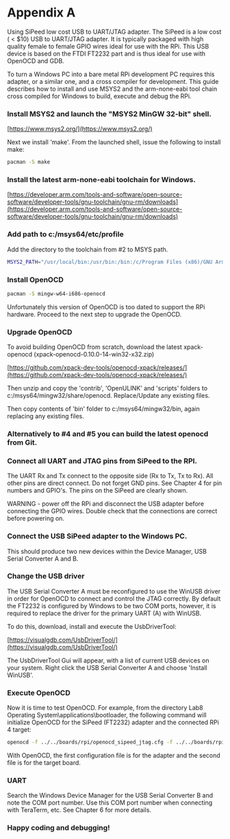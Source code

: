 # Appendix A

Using SiPeed low cost USB to UART/JTAG adapter. The SiPeed is a low cost
( < $10) USB to UART/JTAG adapter. It is typically packaged with
high quality female to female GPIO wires ideal for use with the RPi.
This USB device is based on the FTDI FT2232 part and is thus ideal
for use with OpenOCD and GDB.

To turn a Windows PC into a bare metal RPi development PC requires
this adapter, or a similar one, and a cross compiler for development.
This guide describes how to install and use MSYS2 and the arm-none-eabi
tool chain cross compiled for Windows to build, execute and debug
the RPi.

### Install MSYS2 and launch the "MSYS2 MinGW 32-bit" shell.

[https://www.msys2.org/](https://www.msys2.org/)

Next we install 'make'. From the launched shell, issue the following
to install make:

```bash
pacman -S make
```

### Install the latest arm-none-eabi toolchain for Windows.

[https://developer.arm.com/tools-and-software/open-source-software/developer-tools/gnu-toolchain/gnu-rm/downloads](https://developer.arm.com/tools-and-software/open-source-software/developer-tools/gnu-toolchain/gnu-rm/downloads)

### Add path to c:/msys64/etc/profile

Add the directory to the toolchain from #2 to MSYS path.

```bash
MSYS2_PATH="/usr/local/bin:/usr/bin:/bin:/c/Program Files (x86)/GNU Arm Embedded Toolchain/9 2020-q2-update/bin"
```

### Install OpenOCD

```bash
pacman -S mingw-w64-i686-openocd
```

Unfortunately this version of OpenOCD is too dated to support the RPi
hardware. Proceed to the next step to upgrade the OpenOCD.

### Upgrade OpenOCD

To avoid building OpenOCD from scratch, download the latest
xpack-openocd (xpack-openocd-0.10.0-14-win32-x32.zip)

[https://github.com/xpack-dev-tools/openocd-xpack/releases/](https://github.com/xpack-dev-tools/openocd-xpack/releases/)

Then unzip and copy the 'contrib', 'OpenULINK' and 'scripts' folders to
c:/msys64/mingw32/share/openocd. Replace/Update any existing files.

Then copy contents of 'bin' folder to c:/msys64/mingw32/bin, again
replacing any existing files.

### Alternatively to #4 and #5 you can build the latest openocd from Git.

### Connect all UART and JTAG pins from SiPeed to the RPI.

The UART Rx and Tx connect to the opposite side (Rx to Tx, Tx to Rx).
All other pins are direct connect. Do not forget GND pins. See
Chapter 4 for pin numbers and GPIO's. The pins on the SiPeed are
clearly shown.

WARNING - power off the RPi and disconnect the USB adapter before
connecting the GPIO wires. Double check that the connections are
correct before powering on.

### Connect the USB SiPeed adapter to the Windows PC.

This should produce two new devices within the Device Manager,
USB Serial Converter A and B.

### Change the USB driver

The USB Serial Converter A must be reconfigured to use the WinUSB
driver in order for OpenOCD to connect and control the JTAG correctly.
By default the FT2232 is configured by Windows to be two COM ports,
however, it is required to replace the driver for the primary UART (A)
with WinUSB.

To do this, download, install and execute the UsbDriverTool:

[https://visualgdb.com/UsbDriverTool/](https://visualgdb.com/UsbDriverTool/)

The UsbDriverTool Gui will appear, with a list of current USB devices
on your system. Right click the USB Serial Converter A and choose
'Install WinUSB'.

### Execute OpenOCD

Now it is time to test OpenOCD. For example, from the directory
Lab8 Operating System\applications\bootloader, the following command
will initialize OpenOCD for the SiPeed (FT2232) adapter and the
connected RPi 4 target:

```bash
openocd -f ../../boards/rpi/openocd_sipeed_jtag.cfg -f ../../boards/rpi/rpi4_jtag.cfg
```

With OpenOCD, the first configuration file is for the adapter and the
second file is for the target board.

### UART
 
Search the Windows Device Manager for the USB Serial Converter B and
note the COM port number. Use this COM port number when connecting with
TeraTerm, etc. See Chapter 6 for more details.

### Happy coding and debugging!
  
